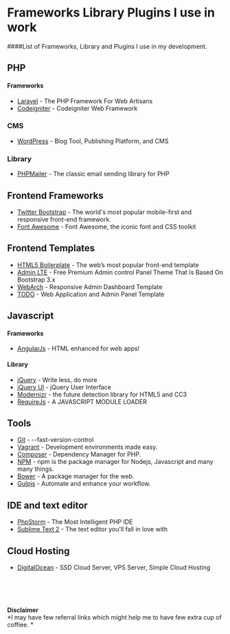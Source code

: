 # Frameworks Library Plugins I use in work
####List of Frameworks, Library and Plugins I use in my development.


## PHP
#### Frameworks
- [Laravel](http://www.laravel.com) - The PHP Framework For Web Artisans
- [Codeigniter](http://www.codeigniter.com) - Codeigniter Web Framework

### CMS
- [WordPress](https://wordpress.org) - Blog Tool, Publishing Platform, and CMS

### Library
- [PHPMailer](https://github.com/PHPMailer/PHPMailer) - The classic email sending library for PHP


## Frontend Frameworks
- [Twitter Bootstrap](http://getbootstrap.com) - The world's most popular mobile-first and responsive front-end framework.<br/>
- [Font Awesome](http://fortawesome.github.io/Font-Awesome/) - Font Awesome, the iconic font and CSS toolkit<br/>

## Frontend Templates
- [HTML5 Boilerplate](https://github.com/h5bp/html5-boilerplate) - The web’s most popular front-end template<br/>
- [Admin LTE](https://github.com/almasaeed2010/AdminLTE) - Free Premium Admin control Panel Theme That Is Based On Bootstrap 3.x<br/>
- [WebArch](http://themeforest.net/item/webarch-responsive-admin-dashboard-template/6157416) - Responsive Admin Dashboard Template<br/>
- [TODO](http://themeforest.net/item/todo-web-application-and-admin-panel-template/5458827) - Web Application and Admin Panel Template<br/>


## Javascript
#### Frameworks
* [AngularJs](http://angularjs.org) - HTML enhanced for web apps!<br/>

#### Library
* [jQuery](http://jquery.com) - Write less, do more<br/>
* [jQuery UI](http://jqueryui.com) - jQuery User Interface<br/>
* [Modernizr](http://modernizr.com) - the future detection library for HTML5 and CC3
* [RequireJs](http://requirejs.org) - A JAVASCRIPT MODULE LOADER


## Tools
- [Git](http://git-scm.com) - --fast-version-control
- [Vagrant](https://www.vagrantup.com) - Development environments made easy.
- [Composer](https://getcomposer.org) - Dependency Manager for PHP.
- [NPM](https://www.npmjs.com) - npm is the package manager for Nodejs, Javascript and many many things.
- [Bower](http://bower.io) - A package manager for the web.
- [Gulpjs](http://gulpjs.com) - Automate and enhance your workflow.

## IDE and text editor
- [PhpStorm](https://www.jetbrains.com/phpstorm/) - The Most Intelligent PHP IDE
- [Sublime Text 2](http://www.sublimetext.com) - The text editor you'll fall in love with

## Cloud Hosting
- [DigitalOcean](https://www.digitalocean.com/?refcode=222128d61c99) - SSD Cloud Server, VPS Server, Simple Cloud Hosting



<br/><br/><br/><br/>
**Disclaimer**<br/>
*I may have few referral links which might help me to have few extra cup of coffiee. *